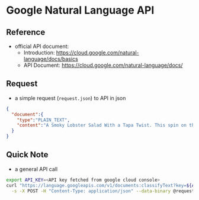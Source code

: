 # Google Natural Language API



## Reference



* official API document:
  * Introduction: <https://cloud.google.com/natural-language/docs/basics>
  * API Document: <https://cloud.google.com/natural-language/docs/>



## Request


* a simple request (`request.json`) to API in json

```json
{
  "document":{
    "type":"PLAIN_TEXT",
    "content":"A Smoky Lobster Salad With a Tapa Twist. This spin on the Spanish pulpo a la gallega skips the octopus, but keeps the sea salt, olive oil, pimentón and boiled potatoes."
  }
}
```



## Quick Note

* a general API call

```sh
export API_KEY=<API key fetched from google cloud console>
curl "https://language.googleapis.com/v1/documents:classifyText?key=${API_KEY}" \
  -s -X POST -H "Content-Type: application/json" --data-binary @request.json
```